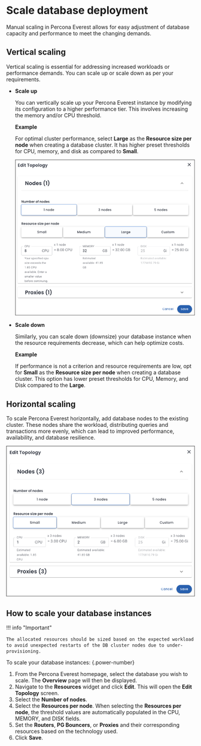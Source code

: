 # Scale database deployment

Manual scaling in Percona Everest allows for easy adjustment of database capacity and performance to meet the changing demands.

## Vertical scaling
            
Vertical scaling is essential for addressing increased workloads or performance demands. You can scale up or scale down as per your requirements. 
        
- **Scale up**

    You can vertically scale up your Percona Everest instance by modifying its configuration to a higher performance tier. This involves increasing the memory and/or CPU threshold.       
    
    **Example**
        
    For optimal cluster performance, select **Large** as the **Resource size per node** when creating a database cluster. It has higher preset thresholds for CPU, memory, and disk as compared to **Small**.            
    
    ![!image](../images/everest_scale_vertically_up.png)

- **Scale down**

    Similarly, you can scale down (downsize) your database instance when the resource requirements decrease, which can help optimize costs.
            
    **Example**
      
    If performance is not a criterion and resource requirements are low, opt for **Small** as the **Resource size per node** when creating a database cluster. This option has lower preset thresholds for CPU, Memory, and Disk compared to the **Large**.        
    

## Horizontal scaling

To scale Percona Everest horizontally, add database nodes to the existing cluster. These nodes share the workload, distributing queries and transactions more evenly, which can lead to improved performance, availability, and database resilience.

![!image](../images/everest_scale_horizontally.png)

## How to scale your database instances


!!! info "Important"

    The allocated resources should be sized based on the expected workload to avoid unexpected restarts of the DB cluster nodes due to under-provisioning.


To scale your database instances:
{.power-number}

1. From the Percona Everest homepage, select the database you wish to scale. The **Overview** page will then be displayed.
2. Navigate to the **Resources** widget and click **Edit**. This will open the **Edit Topology** screen.
3. Select the **Number of nodes**. 
4. Select the **Resources per node**. When selecting the **Resources per node**, the threshold values are automatically populated in the CPU, MEMORY, and DISK fields.
5. Set the **Routers**, **PG Bouncers**, or **Proxies** and their corresponding resources based on the technology used.
6. Click **Save**.




